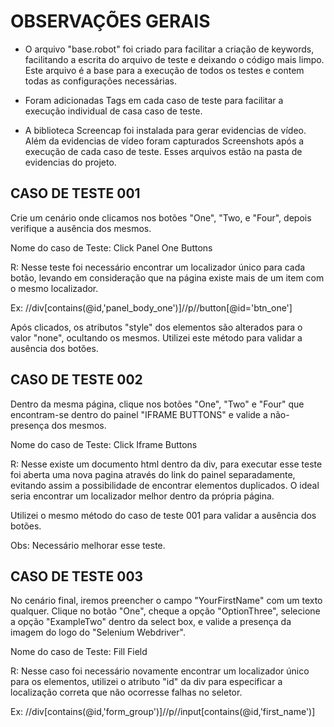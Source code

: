 # OBSERVAÇÕES GERAIS
 
* O arquivo "base.robot" foi criado para facilitar  a criação de keywords, facilitando  a escrita do arquivo de teste e deixando o código mais limpo. Este arquivo é a base para a execução de todos os testes e contem todas as configurações necessárias.
 
* Foram adicionadas Tags  em cada caso de teste para facilitar a execução individual de casa caso de teste.
 
* A biblioteca Screencap foi instalada para gerar evidencias de vídeo. Além da evidencias de vídeo foram capturados Screenshots após a execução de cada caso de teste. Esses arquivos estão na pasta de evidencias do projeto.
 
## CASO DE TESTE 001
 
Crie um cenário onde clicamos nos botões "One", "Two, e "Four", depois verifique a ausência dos mesmos.
 
Nome do caso de Teste: Click Panel One Buttons
 
R: Nesse teste foi necessário encontrar um localizador único para cada botão, levando em consideração que na página existe mais de um item com o mesmo localizador.
 
Ex: //div[contains(@id,'panel_body_one')]//p//button[@id='btn_one']
 
Após clicados,  os  atributos "style" dos elementos são alterados para o valor "none", ocultando os mesmos. Utilizei este método para validar a ausência dos botões.
 
 
## CASO DE TESTE 002
 
Dentro da mesma página, clique nos botões "One", "Two" e "Four" que encontram-se dentro do painel "IFRAME BUTTONS" e valide a não-presença dos mesmos.
 
Nome do caso de Teste: Click Iframe Buttons
 
R: Nesse existe um documento html dentro da div, para executar esse teste foi aberta uma nova pagina através do link do painel separadamente, evitando assim a possibilidade de encontrar elementos duplicados. O ideal seria encontrar um localizador melhor dentro da própria página.
 
Utilizei o mesmo método do caso de teste 001 para validar a ausência dos botões.

Obs: Necessário melhorar esse teste.
 
## CASO DE TESTE 003

No cenário final, iremos preencher o campo "YourFirstName" com um texto qualquer. Clique no botão "One", cheque a opção "OptionThree", selecione a opção "ExampleTwo" dentro da select box, e valide a presença da imagem do logo do "Selenium Webdriver".
 
Nome do caso de Teste:  Fill Field
 
R: Nesse caso foi necessário novamente encontrar um localizador único para os elementos, utilizei o atributo "id" da div para especificar a localização correta que não ocorresse falhas no seletor.
 
Ex:  //div[contains(@id,'form_group')]//p//input[contains(@id,'first_name')]
 

